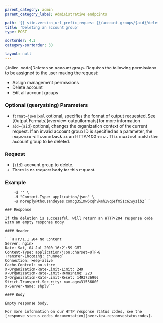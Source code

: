 ```yaml
---
parent_category: admin
parent_category_label: Administrative endpoints

path: '{{ site.version_url_prefix_request }}/account-groups/{aid}/delete'
title: 'Deleting an account group'
type: POST

sortorder: 4.1
category-sortorder: 60

layout: null
---
```


{.inline-code}Deletes an account group.  Requires the following permissions to be assigned to the user making the request:
* Assign management permissions
* Delete account
* Edit all account groups

### Optional (querystring) Parameters

* `format=json|xml` optional, specifies the format of output requested.  See [Output Formats][overview-outputformats] for more information
* `aid={aid}` optional, changes the organization context of the current request.  If an invalid account group ID is specified as a parameter, the response will come back as an HTTP/400 error. This must not match the account group to be deleted.

### Request

* `{aid}` account group to delete.
* There is no request body for this request.

### Example

```$ curl https://api.thousandeyes.com{{ site.version_url_prefix_request }}/account-groups/31415/delete.json \
    -d '' \
    -H "Content-Type: application/json" \
    -u noreply@thousandeyes.com:g351mw5xqhvkmh1vq6zfm51c62wyzib2```

### Response

If the deletion is successful, will return an HTTP/204 response code with an empty response body.

#### Header

```HTTP/1.1 204 No Content
Server: nginx
Date: Sat, 04 Jul 2020 16:21:59 GMT
Content-Type: application/json;charset=UTF-8
Transfer-Encoding: chunked
Connection: keep-alive
Cache-Control: no-store
X-Organization-Rate-Limit-Limit: 240
X-Organization-Rate-Limit-Remaining: 223
X-Organization-Rate-Limit-Reset: 1493736900
Strict-Transport-Security: max-age=31536000
X-Server-Name: shplv```

#### Body

Empty response body.

For more information on our HTTP response status codes, see the [response status codes documentation][overview-responsestatuscodes].
